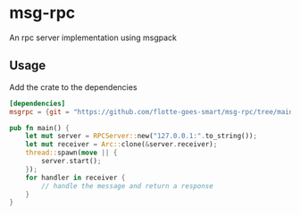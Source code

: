 # msg-rpc
An rpc server implementation using msgpack

## Usage

Add the crate to the dependencies

```toml
[dependencies]
msgrpc = {git = "https://github.com/flotte-goes-smart/msg-rpc/tree/main"}
```


```rust
pub fn main() {
    let mut server = RPCServer::new("127.0.0.1:".to_string());
    let mut receiver = Arc::clone(&server.receiver);
    thread::spawn(move || {
        server.start();        
    });
    for handler in receiver {
        // handle the message and return a response
    }
}
```